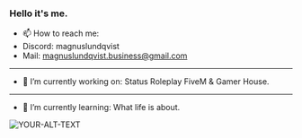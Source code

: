 ### Hello it's me.

- 📫 How to reach me:
- Discord: magnuslundqvist
- Mail: magnuslundqvist.business@gmail.com

-------------------------------------------

- 🔭 I’m currently working on: Status Roleplay FiveM & Gamer House.

-------------------------------------------

- 🌱 I’m currently learning: What life is about.

<picture>
 <source media="(prefers-color-scheme: dark)" srcset="https://i.imgur.com/OHkZG6D.png">
 <source media="(prefers-color-scheme: light)" srcset="https://i.imgur.com/gHYWgLJ.png">
 <img alt="YOUR-ALT-TEXT" src="YOUR-DEFAULT-IMAGE">
</picture>


<!--
Here are some ideas to get you started:

- 🔭 I’m currently working on ...
- 🌱 I’m currently learning ...
- 👯 I’m looking to collaborate on ...
- 🤔 I’m looking for help with ...
- 💬 Ask me about ...
- 📫 How to reach me: ...
- 😄 Pronouns: ...
- ⚡ Fun fact: ...
-->
